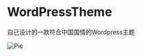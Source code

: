 # WordPressTheme
自己设计的一款符合中国国情的Wordpress主题

![Pic](http://www.imyy.org/SoftUpdate/fullstacktheme.jpg)
